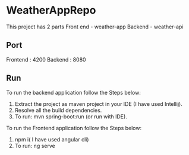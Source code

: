 # WeatherAppRepo

This project has 2 parts 
Front end - weather-app 
Backend - weather-api

## Port

Frontend    : 4200
Backend     : 8080

## Run

To run the backend application follow the Steps below:
1. Extract the project as maven project in your IDE (I have used Intellij).
2. Resolve all the build dependencies.
3. To run: mvn spring-boot:run (or run with IDE).

To run the Frontend application follow the Steps below:
1. npm i( I have used angular cli)
2. To run: ng serve